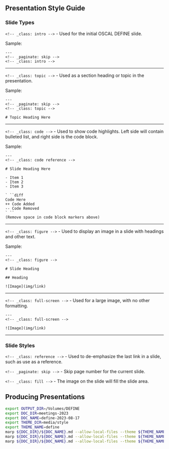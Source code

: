 ## Presentation Style Guide


### Slide Types

`<!-- _class: intro -->` - Used for the initial OSCAL DEFINE slide.

Sample:

```
---
<!-- _paginate: skip -->
<!-- _class: intro -->
```

---

`<!-- _class: topic -->` - Used as a section heading or topic in the presentation.

Sample:

```
---
<!-- _paginate: skip -->
<!-- _class: topic -->

# Topic Heading Here
```

---

`<!-- _class: code -->` - Used to show code highlights.  Left side will contain bulleted list, and right side is the code block.

Sample:

```
---
<!-- _class: code reference -->

# Slide Heading Here

- Item 1
- Item 2
- Item 3

` ``diff
Code Here
++ Code Added
-- Code Removed
` ``
(Remove space in code block markers above)
```

---

`<!-- _class: figure -->` - Used to display an image in a slide with headings and other text.

Sample:

```
---
<!-- _class: figure -->

# Slide Heading

## Heading

![Image](img/link)
```

---

`<!-- _class: full-screen -->` - Used for a large image, with no other formatting.

```
---
<!-- _class: full-screen -->

![Image](img/link)
```

---

### Slide Styles

`<!-- _class: reference -->` - Used to de-emphasize the last link in a slide, such as use as a reference.

`<!-- _paginate: skip -->` - Skip page number for the current slide.

`<!-- _class: fill -->` - The image on the slide will fill the slide area.

## Producing Presentations


```sh
export OUTPUT_DIR=/Volumes/DEFINE
export DOC_DIR=meetings-2023
export DOC_NAME=define-2023-08-17
export THEME_DIR=media/style
export THEME_NAME=define
marp ${DOC_DIR}/${DOC_NAME}.md --allow-local-files --theme ${THEME_NAME} --theme-set ${THEME_DIR} -o ${OUTPUT_DIR}/${DOC_NAME}.pptx
marp ${DOC_DIR}/${DOC_NAME}.md --allow-local-files --theme ${THEME_NAME} --theme-set ${THEME_DIR} -o ${OUTPUT_DIR}/${DOC_NAME}.html
marp ${DOC_DIR}/${DOC_NAME}.md --allow-local-files --theme ${THEME_NAME} --theme-set ${THEME_DIR} -o ${OUTPUT_DIR}/${DOC_NAME}.pdf
```

